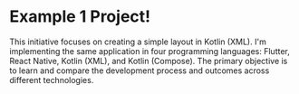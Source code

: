 # Example 1 Project!
This initiative focuses on creating a simple layout in Kotlin (XML). I'm implementing the same application in four programming languages: Flutter, React Native, Kotlin (XML), and Kotlin (Compose). The primary objective is to learn and compare the development process and outcomes across different technologies.